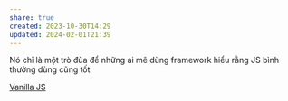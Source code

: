 ```yaml
---
share: true
created: 2023-10-30T14:29
updated: 2024-02-01T21:39
---
```

Nó chỉ là một trò đùa để những ai mê dùng framework hiểu rằng JS bình thường dùng cũng tốt

[Vanilla JS](http://vanilla-js.com/)
